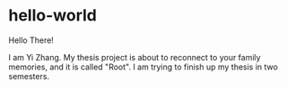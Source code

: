 # hello-world

Hello There!

I am Yi Zhang. My thesis project is about to reconnect to your family memories, and it is called "Root".
I am trying to finish up my thesis in two semesters.
